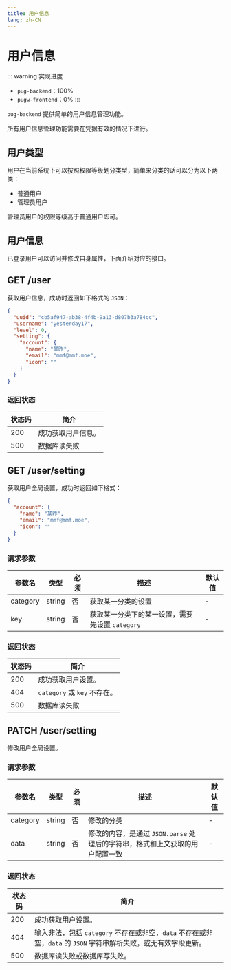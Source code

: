 ```yaml
---
title: 用户信息
lang: zh-CN
---
```


# 用户信息

::: warning 实现进度
- `pug-backend`：100%
- `pugw-frontend`：0%
:::

`pug-backend` 提供简单的用户信息管理功能。

所有用户信息管理功能需要在凭据有效的情况下进行。

## 用户类型

用户在当前系统下可以按照权限等级划分类型，简单来分类的话可以分为以下两类：

- 普通用户
- 管理员用户

管理员用户的权限等级高于普通用户即可。

## 用户信息

已登录用户可以访问并修改自身属性，下面介绍对应的接口。

## GET /user

获取用户信息，成功时返回如下格式的 `JSON`：

```json
{
  "uuid": "cb5af947-ab38-4f4b-9a13-d807b3a784cc",
  "username": "yesterday17",
  "level": 0,
  "setting": {
    "account": {
      "name": "某昨",
      "email": "mmf@mmf.moe",
      "icon": ""
    }
  }
}
```

### 返回状态

| 状态码 | 简介               |
| ------ | ------------------ |
| 200    | 成功获取用户信息。 |
| 500    | 数据库读失败       |

## GET /user/setting

获取用户全局设置，成功时返回如下格式：

```json
{
  "account": {
    "name": "某昨",
    "email": "mmf@mmf.moe",
    "icon": ""
  }
}
```

### 请求参数

| 参数名   | 类型   | 必须 | 描述                                            | 默认值 |
| -------- | ------ | ---- | ----------------------------------------------- | ------ |
| category | string | 否   | 获取某一分类的设置                              | -      |
| key      | string | 否   | 获取某一分类下的某一设置，需要先设置 `category` | -      |

### 返回状态

| 状态码 | 简介                         |
| ------ | ---------------------------- |
| 200    | 成功获取用户设置。           |
| 404    | `category` 或 `key` 不存在。 |
| 500    | 数据库读失败                 |

## PATCH /user/setting

修改用户全局设置。

### 请求参数

| 参数名   | 类型   | 必须 | 描述                                                                         | 默认值 |
| -------- | ------ | ---- | ---------------------------------------------------------------------------- | ------ |
| category | string | 否   | 修改的分类                                                                   | -      |
| data     | string | 否   | 修改的内容，是通过 `JSON.parse` 处理后的字符串，格式和上文获取的用户配置一致 | -      |

### 返回状态

| 状态码 | 简介                                                                                                             |
| ------ | ---------------------------------------------------------------------------------------------------------------- |
| 200    | 成功获取用户设置。                                                                                               |
| 404    | 输入非法，包括 `category` 不存在或非空，`data` 不存在或非空，`data` 的 `JSON` 字符串解析失败，或无有效字段更新。 |
| 500    | 数据库读失败或数据库写失败。                                                                                     |
